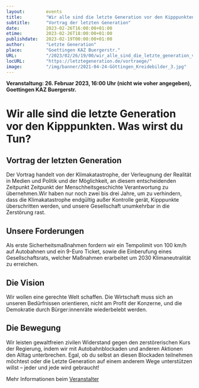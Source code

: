 ```yaml
---
layout:        events
title:         "Wir alle sind die letzte Generation vor den Kipppunkten. Was wirst du Tun?"
subtitle:      "Vortrag der letzten Generation"
date:          2023-02-26T16:00:00+01:00
etime:         2023-02-26T18:00:00+01:00
publishdate:   2023-02-19T00:00:00+01:00
author:        "Letzte Generation"
place:         "Goettingen KAZ Buergerstr."
URL:           "/2023/02/26/19/00/wir_alle_sind_die_letzte_generation_vor_den_kipppunkten._was_wirst_du_tun"
locURL:        "https://letztegeneration.de/vortraege/"
image:         "/img/banner/2021-04-24-Göttingen_Kreidebilder_3.jpg"
---
```


**Veranstaltung: 26. Februar 2023, 16:00 Uhr (nicht wie voher angegeben), Goettingen KAZ Buergerstr.**

Wir alle sind die letzte Generation vor den Kipppunkten. Was wirst du Tun?
===========

Vortrag der letzten Generation
-----------

Der Vortrag handelt von der Klimakatastrophe, der Verleugnung der Realität in Medien und Politik und der Möglichkeit, an diesem entscheidenden Zeitpunkt Zeitpunkt der Menschheitsgeschichte Verantwortung zu übernehmen.Wir haben nur noch zwei bis drei Jahre, um zu verhindern, dass die Klimakatastrophe endgültig außer Kontrolle gerät, Kipppunkte überschritten werden, und unsere Gesellschaft unumkehrbar in die Zerstörung rast.

Unsere Forderungen
----------

Als erste Sicherheitsmaßnahmen fordern wir ein Tempolimit von 100 km/h auf Autobahnen und ein 9-Euro Ticket, sowie die Einberufung eines Gesellschaftsrats, welcher Maßnahmen erarbeitet um 2030 Klimaneutralität zu erreichen.

Die Vision
----------

Wir wollen eine gerechte Welt schaffen. Die Wirtschaft muss sich an unseren Bedürfnissen orientieren, nicht am Profit der Konzerne, und die Demokratie durch Bürger:innenräte wiederbelebt werden.

Die Bewegung
----------

Wir leisten gewaltfreien zivilen Widerstand gegen den zerstörerischen Kurs der Regierung, indem wir mit Autobahnblockaden und anderen Aktionen den Alltag unterbrechen. Egal, ob du selbst an diesen Blockaden teilnehmen möchtest oder die Letzte Generation auf einem anderem Wege unterstützen willst – jeder und jede wird gebraucht!

Mehr Informationen beim [Veranstalter](https://letztegeneration.de/vortraege/)
